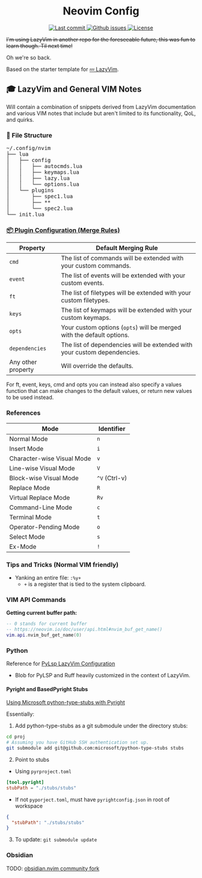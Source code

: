 <h1 align="center">Neovim Config</h1>
<div align="center"><p>
    <a href="https://github.com/wchan-dev/nvim/pulse">
      <img src="https://img.shields.io/github/last-commit/wchan-dev/nvim" alt="Last commit"/>
    </a>
    <a href="https://github.com/wchan-dev/nvim/issues">
      <img src="https://img.shields.io/github/issues/wchan-dev/nvim.svg?style=flat-square&label=Issues&color=F05F40" alt="Github issues"/>
    </a>
    </a>
    <a href="https://github.com/wchan-dev/nvim/blob/LICENSE">
      <img src="https://img.shields.io/github/license/wchan-dev/nvim?style=flat-square&logo=MIT&label=License" alt="License"/>
    </a>
</div>

~~I'm using LazyVim in another repo for the foreseeable future, this was fun to learn though. Til next time!~~

Oh we're so back.

Based on the starter template for [💤 LazyVim](https://github.com/LazyVim/LazyVim).

## 🎓 LazyVim and General VIM Notes

Will contain a combination of snippets derived from LazyVim documentation and various VIM notes that include but aren't limited to its functionality, QoL, and quirks.

### 📂 File Structure

<pre>
~/.config/nvim
├── lua
│   ├── config
│   │   ├── autocmds.lua
│   │   ├── keymaps.lua
│   │   ├── lazy.lua
│   │   └── options.lua
│   └── plugins
│       ├── spec1.lua
│       ├── **
│       └── spec2.lua
└── init.lua
</pre>

### [📦 Plugin Configuration (Merge Rules)](https://www.lazyvim.org/configuration/plugins#%EF%B8%8F-customizing-plugin-specs)

| **Property**       | **Default Merging Rule**                                                 |
| ------------------ | ------------------------------------------------------------------------ |
| `cmd`              | The list of commands will be extended with your custom commands.         |
| `event`            | The list of events will be extended with your custom events.             |
| `ft`               | The list of filetypes will be extended with your custom filetypes.       |
| `keys`             | The list of keymaps will be extended with your custom keymaps.           |
| `opts`             | Your custom options (`opts`) will be merged with the default options.    |
| `dependencies`     | The list of dependencies will be extended with your custom dependencies. |
| Any other property | Will override the defaults.                                              |

For ft, event, keys, cmd and opts you can instead also specify a values function
that can make changes to the default values, or return new values to be used instead.

### References

| **Mode**                   | **Identifier** |
| -------------------------- | -------------- |
| Normal Mode                | `n`            |
| Insert Mode                | `i`            |
| Character-wise Visual Mode | `v`            |
| Line-wise Visual Mode      | `V`            |
| Block-wise Visual Mode     | `^V` (Ctrl-v)  |
| Replace Mode               | `R`            |
| Virtual Replace Mode       | `Rv`           |
| Command-Line Mode          | `c`            |
| Terminal Mode              | `t`            |
| Operator-Pending Mode      | `o`            |
| Select Mode                | `s`            |
| Ex-Mode                    | `!`            |

### Tips and Tricks (Normal VIM friendly)

- Yanking an entire file: `:%y+`
  - `+` is a register that is tied to the system clipboard.

### VIM API Commands

**Getting current buffer path:**

```lua
-- 0 stands for current buffer
-- https://neovim.io/doc/user/api.html#nvim_buf_get_name()
vim.api.nvim_buf_get_name(0)
```

### Python

Reference for [PyLsp LazyVim Configuration](https://www.reddit.com/r/neovim/comments/14316t9/help_me_to_get_the_best_python_neovim_environment/)

- Blob for PyLSP and Ruff heavily customized in the context of LazyVim.

#### Pyright and BasedPyright Stubs

[Using Microsoft python-type-stubs with Pyright](https://jaewonchung.me/technical/Using-Microsoft-python-type-stubs-with-Pyright/)

Essentially:

1. Add python-type-stubs as a git submodule under the directory stubs:

```bash
cd proj
# Assuming you have GitHub SSH authentication set up.
git submodule add git@github.com:microsoft/python-type-stubs stubs
```

2. Point to stubs

- Using `pyrproject.toml`

```toml
[tool.pyright]
stubPath = "./stubs/stubs"
```

- If not `pyporject.toml`, must have `pyrightconfig.json` in root of workspace

```json
{
  "stubPath": "./stubs/stubs"
}
```

3. To update: `git submodule update`

### Obsidian

TODO: [obsidian.nvim community fork](https://github.com/obsidian-nvim/obsidian.nvim)
